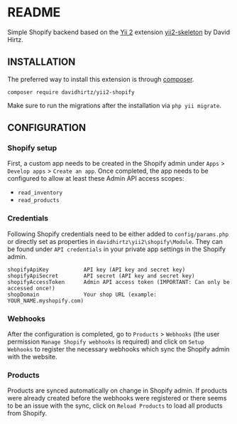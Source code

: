 README
============================

Simple Shopify backend based on the [Yii 2](http://www.yiiframework.com/) extension [yii2-skeleton](https://github.com/davidhirtz/yii2-skeleton/) by David Hirtz.

INSTALLATION
-------------

The preferred way to install this extension is through [composer](http://getcomposer.org/download/).

```
composer require davidhirtz/yii2-shopify
```

Make sure to run the migrations after the installation via `php yii migrate`.

CONFIGURATION
-------------

### Shopify setup

First, a custom app needs to be created in the Shopify admin under `Apps` > `Develop apps` > `Create an app`. Once
completed, the app needs to be configured to allow at least these Admin API access scopes:

- `read_inventory`
- `read_products`

### Credentials

Following Shopify credentials need to be either added to `config/params.php` or directly set as properties in
`davidhirtz\yii2\shopify\Module`. They can be found under `API credentials` in your private app settings in the Shopify
admin.

    shopifyApiKey           API key (API key and secret key)
    shopifyApiSecret        API secret (API key and secret key)
    shopifyAccessToken      Admin API access token (IMPORTANT: Can only be accessed once!)
    shopDomain              Your shop URL (example: YOUR_NAME.myshopify.com)

### Webhooks

After the configuration is completed, go to `Products` > `Webhooks` (the user permission `Manage Shopify webhooks` is
required) and click on `Setup Webhooks` to register the necessary webhooks which sync the Shopify admin with the website.

### Products

Products are synced automatically on change in Shopify admin. If products were already created before the webhooks were
registered or there seems to be an issue with the sync, click on `Reload Products` to load all products from Shopify.